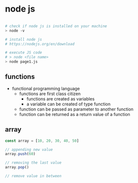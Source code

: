 # node js

```bash

# check if node js is installed on your machine
> node -v

# install node js
# https://nodejs.org/en/download

# execute JS code
# > node <file name>
> node page1.js

```

## functions

- functional programming language
  - functions are first class citizen
    - functions are created as variables
    - a variable can be created of type function
  - function can be passed as parameter to another function
  - function can be returned as a return value of a function

## array

```js
const array = [10, 20, 30, 40, 50]

// appending new value
array.push(60)

// removing the last value
array.pop()

// remove value in between
```
